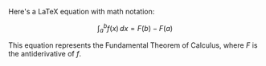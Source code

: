 Here's a LaTeX equation with math notation:

$$
\int_a^b f(x) \, dx = F(b) - F(a)
$$

This equation represents the Fundamental Theorem of Calculus, where $F$ is the antiderivative of $f$.